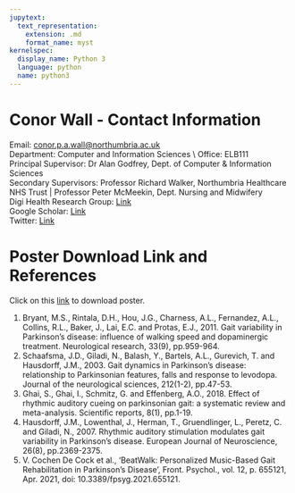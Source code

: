 ```yaml
---
jupytext:
  text_representation:
    extension: .md
    format_name: myst
kernelspec:
  display_name: Python 3
  language: python
  name: python3
---
```


# Conor Wall - Contact Information 

Email: conor.p.a.wall@northumbria.ac.uk \
Department: Computer and Information Sciences \ 
Office: ELB111 \
Principal Supervisor: Dr Alan Godfrey, Dept. of Computer & Information Sciences \
Secondary Supervisors: Professor Richard Walker, Northumbria Healthcare NHS Trust | Professor Peter McMeekin, Dept. Nursing and Midwifery \
Digi Health Research Group: [Link](https://digihealthgroup.org/#) \
Google Scholar: [Link](https://scholar.google.com/citations?user=4zQAbnsAAAAJ&hl=en&oi=ao) \
Twitter: [Link](https://www.twitter.com/ConorWall96) 

# Poster Download Link and References

Click on this [link](https://github.com/cwall96/PhDInformation/tree/main/book/posterfinal.pdf) to download poster. 

1. Bryant, M.S., Rintala, D.H., Hou, J.G., Charness, A.L., Fernandez, A.L., Collins, R.L., Baker, J., Lai, E.C. and Protas, E.J., 2011. Gait variability in Parkinson’s disease: influence of walking speed and dopaminergic treatment. Neurological research, 33(9), pp.959-964.
2. Schaafsma, J.D., Giladi, N., Balash, Y., Bartels, A.L., Gurevich, T. and Hausdorff, J.M., 2003. Gait dynamics in Parkinson’s disease: relationship to Parkinsonian features, falls and response to levodopa. Journal of the neurological sciences, 212(1-2), pp.47-53.
3. Ghai, S., Ghai, I., Schmitz, G. and Effenberg, A.O., 2018. Effect of rhythmic auditory cueing on parkinsonian gait: a systematic review and meta-analysis. Scientific reports, 8(1), pp.1-19.
4. Hausdorff, J.M., Lowenthal, J., Herman, T., Gruendlinger, L., Peretz, C. and Giladi, N., 2007. Rhythmic auditory stimulation modulates gait variability in Parkinson’s disease. European Journal of Neuroscience, 26(8), pp.2369-2375.
5. V. Cochen De Cock et al., ‘BeatWalk: Personalized Music-Based Gait Rehabilitation in Parkinson’s Disease’, Front. Psychol., vol. 12, p. 655121, Apr. 2021, doi: 10.3389/fpsyg.2021.655121.






